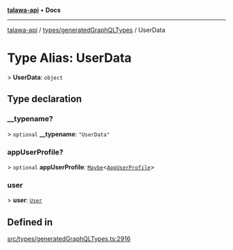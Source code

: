 [**talawa-api**](../../../README.md) • **Docs**

***

[talawa-api](../../../modules.md) / [types/generatedGraphQLTypes](../README.md) / UserData

# Type Alias: UserData

\> **UserData**: `object`

## Type declaration

### \_\_typename?

\> `optional` **\_\_typename**: `"UserData"`

### appUserProfile?

\> `optional` **appUserProfile**: [`Maybe`](Maybe.md)\<[`AppUserProfile`](AppUserProfile.md)\>

### user

\> **user**: [`User`](User.md)

## Defined in

[src/types/generatedGraphQLTypes.ts:2916](https://github.com/PalisadoesFoundation/talawa-api/blob/2f8fb6988cd34004fbbf76550c8eef691b861a19/src/types/generatedGraphQLTypes.ts#L2916)
